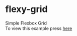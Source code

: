 # flexy-grid
Simple Flexbox Grid   
To view this example press [here](https://ui-coder.github.io/flexy/index.html)
